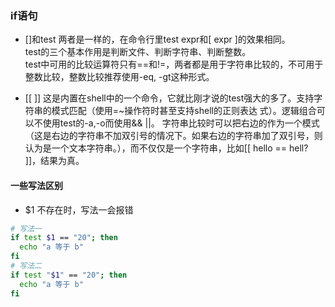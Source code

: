 ### if语句

* []和test
两者是一样的，在命令行里test expr和[ expr ]的效果相同。  
test的三个基本作用是判断文件、判断字符串、判断整数。  
test中可用的比较运算符只有==和!=，两者都是用于字符串比较的，不可用于整数比较，整数比较推荐使用-eq, -gt这种形式。  

* [[ ]]
这是内置在shell中的一个命令，它就比刚才说的test强大的多了。支持字符串的模式匹配（使用=~操作符时甚至支持shell的正则表达 式）。逻辑组合可以不使用test的-a,-o而使用&& ||。
字符串比较时可以把右边的作为一个模式（这是右边的字符串不加双引号的情况下。如果右边的字符串加了双引号，则认为是一个文本字符串。），而不仅仅是一个字符串，比如[[ hello == hell? ]]，结果为真。

#### 一些写法区别

* $1 不存在时，写法一会报错

```bash
# 写法一
if test $1 == "20"; then
  echo "a 等于 b"
fi
# 写法二
if test "$1" == "20"; then
  echo "a 等于 b"
fi
```
